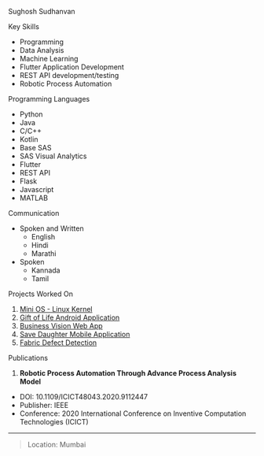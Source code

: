 Sughosh Sudhanvan

Key Skills

- Programming
- Data Analysis
- Machine Learning
- Flutter Application Development
- REST API development/testing
- Robotic Process Automation

Programming Languages

- Python
- Java
- C/C++
- Kotlin
- Base SAS
- SAS Visual Analytics
- Flutter
- REST API
- Flask
- Javascript
- MATLAB

Communication

- Spoken and Written
  - English
  - Hindi
  - Marathi
- Spoken
  - Kannada
  - Tamil

Projects Worked On

1. [Mini OS - Linux Kernel](https://github.com/bssughosh/Mini-OS-Linux-Kernel)
2. [Gift of Life Android Application](https://github.com/bssughosh/GiftOfLife)
3. [Business Vision Web App](https://github.com/bssughosh/Business-Vision-Website)
4. [Save Daughter Mobile Application](https://github.com/amandesai01/SaveDaughter)
5. [Fabric Defect Detection](https://github.com/bssughosh/fabric-defect-detection)

Publications

1. **Robotic Process Automation Through Advance Process Analysis Model**
  - DOI: 10.1109/ICICT48043.2020.9112447
  - Publisher: IEEE
  - Conference: 2020 International Conference on Inventive Computation Technologies (ICICT)

---

> Location: Mumbai
